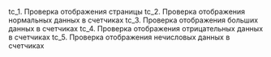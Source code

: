 tc_1. Проверка отображения страницы
tc_2. Проверка отображения нормальных данных в счетчиках
tc_3. Проверка отображения больших данных в счетчиках
tc_4. Проверка отображения отрицательных данных в счетчиках
tc_5. Проверка отображения нечисловых данных в счетчиках
